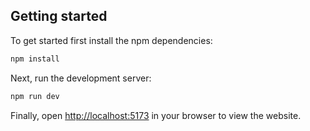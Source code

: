 ## Getting started

To get started first install the npm dependencies:

```bash
npm install
```

Next, run the development server:

```bash
npm run dev
```

Finally, open [http://localhost:5173](http://localhost:5173) in your browser to view the website.
